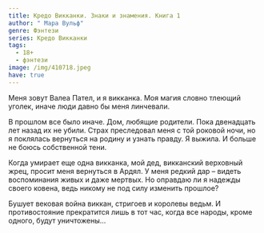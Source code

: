 ```yaml
---
title: Кредо Викканки. Знаки и знамения. Книга 1
author: " Мара Вульф"
genre: Фэнтези
series: Кредо Викканки
tags:
  - 18+
  - фэнтези
image: /img/410718.jpeg
have: true
---
```

Меня зовут Валеа Пател, и я викканка. Моя магия словно тлеющий уголек, иначе люди давно бы меня линчевали.

В прошлом все было иначе. Дом, любящие родители. Пока двенадцать лет назад их не убили. Страх преследовал меня с той роковой ночи, но я поклялась вернуться на родину и узнать правду. Я выжила. И больше не боюсь собственной тени.

Когда умирает еще одна викканка, мой дед, викканский верховный жрец, просит меня вернуться в Ардял. У меня редкий дар – видеть воспоминания живых и даже мертвых. Но оправдаю ли я надежды своего ковена, ведь никому не под силу изменить прошлое?

Бушует вековая война виккан, стригоев и королевы ведьм. И противостояние прекратится лишь в тот час, когда все народы, кроме одного, будут уничтожены…